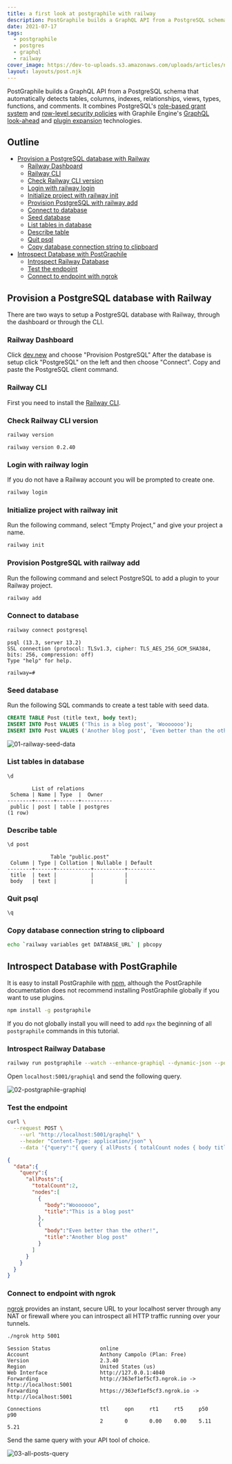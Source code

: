 ```yaml
---
title: a first look at postgraphile with railway
description: PostGraphile builds a GraphQL API from a PostgreSQL schema that automatically detects tables, columns, indexes, relationships, views, types, functions, and comments.
date: 2021-07-17
tags:
  - postgraphile
  - postgres
  - graphql
  - railway
cover_image: https://dev-to-uploads.s3.amazonaws.com/uploads/articles/n4pxof36x7fdjvq0fwhd.jpeg
layout: layouts/post.njk
---
```


PostGraphile builds a GraphQL API from a PostgreSQL schema that automatically detects tables, columns, indexes, relationships, views, types, functions, and comments. It combines PostgreSQL's [role-based grant system](https://www.postgresql.org/docs/current/static/user-manag.html) and [row-level security policies](https://www.postgresql.org/docs/current/static/ddl-rowsecurity.html) with Graphile Engine's [GraphQL look-ahead](https://www.graphile.org/graphile-build/look-ahead/) and [plugin expansion](https://www.graphile.org/graphile-build/plugins/) technologies.

## Outline

* [Provision a PostgreSQL database with Railway](#provision-a-postgresql-database-with-railway)
  * [Railway Dashboard](#railway-dashboard)
  * [Railway CLI](#railway-cli)
  * [Check Railway CLI version](#check-railway-cli-version)
  * [Login with railway login](#login-with-railway-login)
  * [Initialize project with railway init](#initialize-project-with-railway-init)
  * [Provision PostgreSQL with railway add](#provision-postgresql-with-railway-add)
  * [Connect to database](#connect-to-database)
  * [Seed database](#seed-database)
  * [List tables in database](#list-tables-in-database)
  * [Describe table](#describe-table)
  * [Quit psql](#quit-psql)
  * [Copy database connection string to clipboard](#copy-database-connection-string-to-clipboard)
* [Introspect Database with PostGraphile](#introspect-database-with-postgraphile)
  * [Introspect Railway Database](#introspect-railway-database)
  * [Test the endpoint](#test-the-endpoint)
  * [Connect to endpoint with ngrok](#connect-to-endpoint-with-ngrok)

## Provision a PostgreSQL database with Railway

There are two ways to setup a PostgreSQL database with Railway, through the dashboard or through the CLI.

### Railway Dashboard

Click [dev.new](https://dev.new) and choose "Provision PostgreSQL" After the database is setup click "PostgreSQL" on the left and then choose "Connect". Copy and paste the PostgreSQL client command.

### Railway CLI

First you need to install the [Railway CLI](https://docs.railway.app/cli/installation).

### Check Railway CLI version

```bash
railway version
```

```
railway version 0.2.40
```

### Login with railway login

If you do not have a Railway account you will be prompted to create one.

```bash
railway login
```

### Initialize project with railway init

Run the following command, select “Empty Project,” and give your project a name.

```bash
railway init
```

### Provision PostgreSQL with railway add

Run the following command and select PostgreSQL to add a plugin to your Railway project.

```bash
railway add
```

### Connect to database

```bash
railway connect postgresql
```

```
psql (13.3, server 13.2)
SSL connection (protocol: TLSv1.3, cipher: TLS_AES_256_GCM_SHA384, bits: 256, compression: off)
Type "help" for help.

railway=# 
```

### Seed database

Run the following SQL commands to create a test table with seed data.

```sql
CREATE TABLE Post (title text, body text);
INSERT INTO Post VALUES ('This is a blog post', 'Wooooooo');
INSERT INTO Post VALUES ('Another blog post', 'Even better than the other!');
```

![01-railway-seed-data](https://dev-to-uploads.s3.amazonaws.com/uploads/articles/93pzypyfryw1oqx5rjt7.png)

### List tables in database

```bash
\d
```

```
        List of relations
 Schema | Name | Type  |  Owner   
--------+------+-------+----------
 public | post | table | postgres
(1 row)
```

### Describe table

```bash
\d post
```

```
              Table "public.post"
 Column | Type | Collation | Nullable | Default 
--------+------+-----------+----------+---------
 title  | text |           |          | 
 body   | text |           |          | 
```

### Quit psql

```bash
\q
```

### Copy database connection string to clipboard

```bash
echo `railway variables get DATABASE_URL` | pbcopy
```

## Introspect Database with PostGraphile

It is easy to install PostGraphile with [npm](https://docs.npmjs.com/getting-started/installing-node), although the PostGraphile documentation does not recommend installing PostGraphile globally if you want to use plugins.

```bash
npm install -g postgraphile
```

If you do not globally install you will need to add `npx` the beginning of all `postgraphile` commands in this tutorial.

### Introspect Railway Database

```bash
railway run postgraphile --watch --enhance-graphiql --dynamic-json --port 5001
```

Open `localhost:5001/graphiql` and send the following query.

![02-postgraphile-graphiql](https://dev-to-uploads.s3.amazonaws.com/uploads/articles/k67m0nstevn58dh85liy.png)

### Test the endpoint

```bash
curl \
  --request POST \
    --url "http://localhost:5001/graphql" \
    --header "Content-Type: application/json" \
    --data '{"query":"{ query { allPosts { totalCount nodes { body title } } } }"}'
```

```json
{
  "data":{
    "query":{
      "allPosts":{
        "totalCount":2,
        "nodes":[
          {
            "body":"Wooooooo",
            "title":"This is a blog post"
          },
          {
            "body":"Even better than the other!",
            "title":"Another blog post"
          }
        ]
      }
    }
  }
}
```

### Connect to endpoint with ngrok

[ngrok](https://ngrok.com/) provides an instant, secure URL to your localhost server through any NAT or firewall where you can introspect all HTTP traffic running over your tunnels.

```bash
./ngrok http 5001
```

```
Session Status                online
Account                       Anthony Campolo (Plan: Free)
Version                       2.3.40
Region                        United States (us)
Web Interface                 http://127.0.0.1:4040
Forwarding                    http://363ef1ef5cf3.ngrok.io -> http://localhost:5001
Forwarding                    https://363ef1ef5cf3.ngrok.io -> http://localhost:5001

Connections                   ttl     opn     rt1     rt5     p50     p90
                              2       0       0.00    0.00    5.11    5.21
```

Send the same query with your API tool of choice.

![03-all-posts-query](https://dev-to-uploads.s3.amazonaws.com/uploads/articles/xmdadlx9uykt31ie8k4x.png)